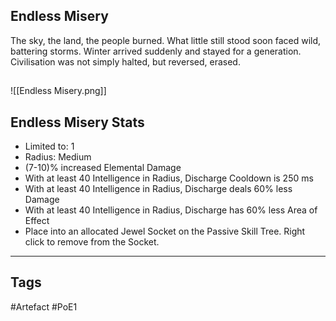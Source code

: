 ## Endless Misery
The sky, the land, the people burned.
What little still stood soon faced wild, battering storms. Winter arrived suddenly and stayed for a generation. Civilisation was not simply halted, but reversed, erased.
##
![[Endless Misery.png]]
## Endless Misery Stats
- Limited to: 1
- Radius: Medium
- (7-10)% increased Elemental Damage
- With at least 40 Intelligence in Radius, Discharge Cooldown is 250 ms
- With at least 40 Intelligence in Radius, Discharge deals 60% less Damage
- With at least 40 Intelligence in Radius, Discharge has 60% less Area of Effect
- Place into an allocated Jewel Socket on the Passive Skill Tree. Right click to remove from the Socket.


---
## Tags
#Artefact
#PoE1